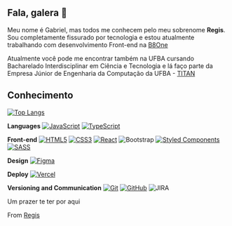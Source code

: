 ## Fala, galera 🤘 

Meu nome é Gabriel, mas todos me conhecem pelo meu sobrenome **Regis**. Sou completamente fissurado por tecnologia e estou atualmente trabalhando com desenvolvimento Front-end na [B8One](https://www.linkedin.com/company/b8one/)

Atualmente você pode me encontrar também na UFBA cursando Bacharelado Interdisciplinar em Ciência e Tecnologia e lá faço parte da Empresa Júnior de Engenharia da Computação da UFBA - [TITAN](https://titanci.com.br/.)

## Conhecimento
[![Top Langs](https://github-readme-stats.vercel.app/api/top-langs/?username=regis2077&layout=compact)](https://github.com/regis2077)


**Languages**
[![JavaScript](https://img.shields.io/badge/-JavaScript-black?style=flat-square&logo=javascript&link=https://github.com/regis2077/)](https://github.com/regis2077/)
[![TypeScript](https://img.shields.io/badge/-TypeScript-59C0EA?style=flat-square&logo=typescript&link=https://github.com/camillacorreia/)](https://github.com/regis2077/)

**Front-end**
[![HTML5](https://img.shields.io/badge/-HTML5-E34F26?style=flat-square&logo=html5&logoColor=white&link=https://github.com/regis2077/)](https://github.com/regis2077/)
[![CSS3](https://img.shields.io/badge/-CSS3-1572B6?style=flat-square&logo=css3&link=https://github.com/camillacorreia/)](https://github.com/regis2077/)
[![React](https://img.shields.io/badge/-React-black?style=flat-square&logo=react&link=https://github.com/camillacorreia/)](https://github.com/regis2077/)
![Bootstrap](https://img.shields.io/badge/-Bootstrap-563D7C?style=flat-square&logo=bootstrap)
[![Styled Components](https://img.shields.io/badge/styled--components-DB7093?style=for-the-badge&logo=styled-components&logoColor=white)](github.com/regis2077/)
[![SASS](https://img.shields.io/badge/Sass-CC6699?style=for-the-badge&logo=sass&logoColor=white)](github.com/regis2077/)

**Design**
[![Figma](https://img.shields.io/badge/-Figma-ffbaba?style=flat-square&logo=figma)](https://github.com//Regis2077/)


**Deploy**
[![Vercel](https://img.shields.io/badge/-Vercel-141518?style=flat-square&logo=vercel)](https://github.com/regis2077)

**Versioning and Communication**
[![Git](https://img.shields.io/badge/-Git-black?style=flat-square&logo=git&link=https://github.com/camillacorreia/)](https://github.com/regis2077/)
[![GitHub](https://img.shields.io/badge/-GitHub-181717?style=flat-square&logo=github&link=https://github.com/camillacorreia/)](https://github.com/2077/)
![JIRA](https://img.shields.io/badge/-JIRA-0052CC?style=flat-square&logo=jira)

 Um prazer te ter por aqui
 
 From [Regis](https://github.com/regis2077)

